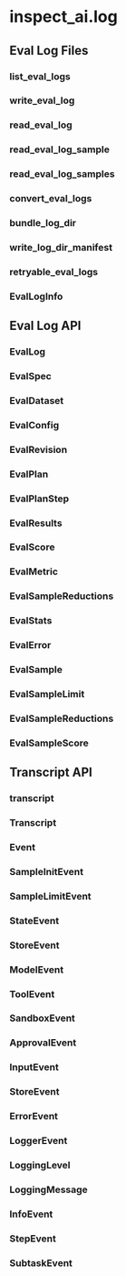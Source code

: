# inspect_ai.log


## Eval Log Files

### list_eval_logs

### write_eval_log

### read_eval_log

### read_eval_log_sample

### read_eval_log_samples

### convert_eval_logs

### bundle_log_dir

### write_log_dir_manifest

### retryable_eval_logs

### EvalLogInfo

## Eval Log API

### EvalLog

### EvalSpec

### EvalDataset

### EvalConfig

### EvalRevision

### EvalPlan

### EvalPlanStep

### EvalResults

### EvalScore

### EvalMetric

### EvalSampleReductions

### EvalStats

### EvalError

### EvalSample

### EvalSampleLimit

### EvalSampleReductions

### EvalSampleScore

## Transcript API

### transcript

### Transcript

### Event

### SampleInitEvent

### SampleLimitEvent

### StateEvent

### StoreEvent

### ModelEvent

### ToolEvent

### SandboxEvent

### ApprovalEvent

### InputEvent

### StoreEvent

### ErrorEvent

### LoggerEvent

### LoggingLevel

### LoggingMessage

### InfoEvent

### StepEvent

### SubtaskEvent
